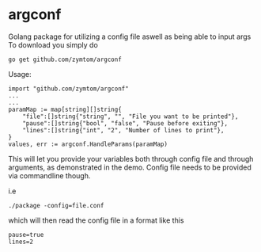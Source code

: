 # argconf
Golang package for utilizing a config file aswell as being able to input args
To download you simply do
```
go get github.com/zymtom/argconf
```

Usage:

```
import "github.com/zymtom/argconf"
...
...
paramMap := map[string][]string{
    "file":[]string{"string", "", "File you want to be printed"},
    "pause":[]string{"bool", "false", "Pause before exiting"},
    "lines":[]string{"int", "2", "Number of lines to print"},
}
values, err := argconf.HandleParams(paramMap)
```

This will let you provide your variables both through config file and through arguments, as demonstrated in the demo. Config file needs to be provided via commandline though.

i.e
```
./package -config=file.conf
```
which will then read the config file in a format like this
```
pause=true
lines=2
```
